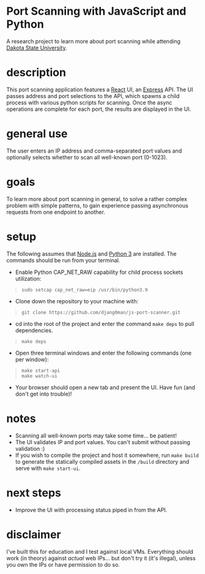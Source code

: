 Port Scanning with JavaScript and Python
===
A research project to learn more about port scanning while attending [Dakota State University](https://dsu.edu).

description
===
This port scanning application features a [React](https://reactjs.org) UI, an [Express](https://expressjs.com/) API. The UI passes address and port selections to the API, which spawns a child process with various python scripts for scanning. Once the async operations are complete for each port, the results are displayed in the UI.

general use
===
The user enters an IP address and comma-separated port values and optionally selects whether to scan all well-known port (0-1023).

goals
===
To learn more about port scanning in general, to solve a rather complex problem with simple patterns, to gain experience passing asynchronous requests from one endpoint to another.

setup
===
The following assumes that [Node.js](https://nodejs.org/en/) and [Python 3](https://www.python.org/) are installed. The commands should be run from your terminal.

* Enable Python CAP_NET_RAW capability for child process sockets utilization:
> `sudo setcap cap_net_raw=eip /usr/bin/python3.9`

* Clone down the repository to your machine with:
> `git clone https://github.com/djang0man/js-port-scanner.git`

* cd into the root of the project and enter the command `make deps` to pull dependencies.
> `make deps`

* Open three terminal windows and enter the following commands (one per window):
> `make start-api`<br />
> `make watch-ui`<br />

* Your browser should open a new tab and present the UI. Have fun (and don't get into trouble)!<br />

notes
===
* Scanning all well-known ports may take some time... be patient!
* The UI validates IP and port values. You can't submit without passing validation :)
* If you wish to compile the project and host it somewhere, run `make build` to generate the statically compiled assets in the `/build` directory and serve with `make start-ui`.

next steps
===
* Improve the UI with processing status piped in from the API.

disclaimer
===
I've built this for education and I test against local VMs. Everything should work (in theory) against *actual* web IPs... but don't try it (it's illegal), unless you own the IPs or have permission to do so.
